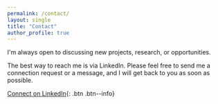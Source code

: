 ```yaml
---
permalink: /contact/
layout: single
title: "Contact"
author_profile: true
---
```


I'm always open to discussing new projects, research, or opportunities.

The best way to reach me is via LinkedIn. Please feel free to send me a connection request or a message, and I will get back to you as soon as possible.

[Connect on LinkedIn](https://www.linkedin.com/in/marvin-steinkellner){: .btn .btn--info}
